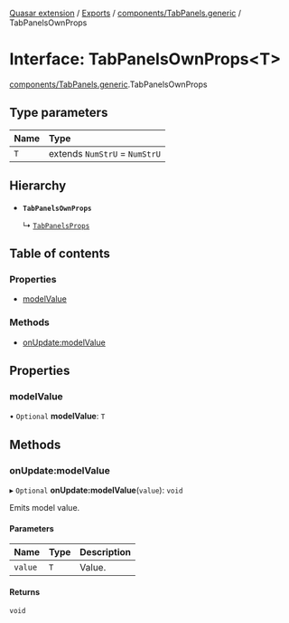[Quasar extension](../index.md) / [Exports](../modules.md) / [components/TabPanels.generic](../modules/components_TabPanels_generic.md) / TabPanelsOwnProps

# Interface: TabPanelsOwnProps<T\>

[components/TabPanels.generic](../modules/components_TabPanels_generic.md).TabPanelsOwnProps

## Type parameters

| Name | Type |
| :------ | :------ |
| `T` | extends `NumStrU` = `NumStrU` |

## Hierarchy

- **`TabPanelsOwnProps`**

  ↳ [`TabPanelsProps`](components_TabPanels_generic.TabPanelsProps.md)

## Table of contents

### Properties

- [modelValue](components_TabPanels_generic.TabPanelsOwnProps.md#modelvalue)

### Methods

- [onUpdate:modelValue](components_TabPanels_generic.TabPanelsOwnProps.md#onupdate:modelvalue)

## Properties

### modelValue

• `Optional` **modelValue**: `T`

## Methods

### onUpdate:modelValue

▸ `Optional` **onUpdate:modelValue**(`value`): `void`

Emits model value.

#### Parameters

| Name | Type | Description |
| :------ | :------ | :------ |
| `value` | `T` | Value. |

#### Returns

`void`
